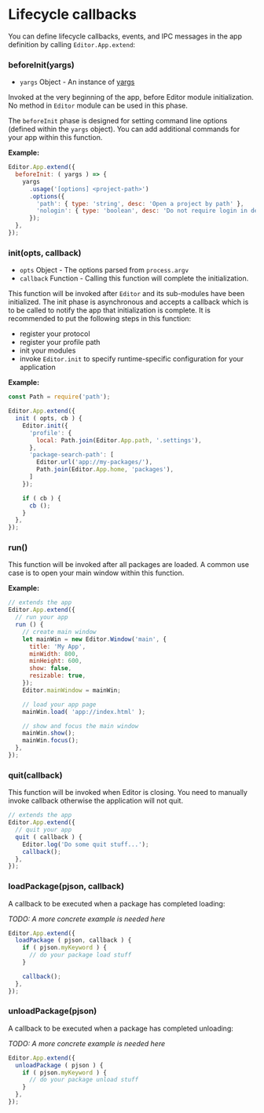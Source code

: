 # Lifecycle callbacks

You can define lifecycle callbacks, events, and IPC messages in the app definition by calling `Editor.App.extend`:

### beforeInit(yargs)

 - `yargs` Object - An instance of [yargs](https://github.com/yargs/yargs)

Invoked at the very beginning of the app, before Editor module initialization. No method in `Editor` module can be used in this phase.

The `beforeInit` phase is designed for setting command line options (defined within the `yargs` object). You can add additional commands for your app within this function.

**Example:**

```javascript
Editor.App.extend({
  beforeInit: ( yargs ) => {
    yargs
      .usage('[options] <project-path>')
      .options({
        'path': { type: 'string', desc: 'Open a project by path' },
        'nologin': { type: 'boolean', desc: 'Do not require login in dev mode' },
      });
  },
});
```

### init(opts, callback)

 - `opts` Object - The options parsed from `process.argv`
 - `callback` Function - Calling this function will complete the initialization.

This function will be invoked after `Editor` and its sub-modules have been initialized. The init phase is asynchronous and accepts a callback which is to be called to notify the app that initialization is complete. It is recommended to put the following steps in this function:

 - register your protocol
 - register your profile path
 - init your modules
 - invoke `Editor.init` to specify runtime-specific configuration for your application

**Example:**

```javascript
const Path = require('path');

Editor.App.extend({
  init ( opts, cb ) {
    Editor.init({
      'profile': {
        local: Path.join(Editor.App.path, '.settings'),
      },
      'package-search-path': [
        Editor.url('app://my-packages/'),
        Path.join(Editor.App.home, 'packages'),
      ]
    });

    if ( cb ) {
      cb ();
    }
  },
});
```

### run()

This function will be invoked after all packages are loaded. A common use case is to open your main window within this function.

**Example:**

```javascript
// extends the app
Editor.App.extend({
  // run your app
  run () {
    // create main window
    let mainWin = new Editor.Window('main', {
      title: 'My App',
      minWidth: 800,
      minHeight: 600,
      show: false,
      resizable: true,
    });
    Editor.mainWindow = mainWin;

    // load your app page
    mainWin.load( 'app://index.html' );

    // show and focus the main window
    mainWin.show();
    mainWin.focus();
  },
});
```

### quit(callback)

This function will be invoked when Editor is closing. You need to manually invoke callback otherwise
the application will not quit.

```javascript
// extends the app
Editor.App.extend({
  // quit your app
  quit ( callback ) {
    Editor.log('Do some quit stuff...');
    callback();
  },
});
```

### loadPackage(pjson, callback)

A callback to be executed when a package has completed loading:

*TODO: A more concrete example is needed here*

```javascript
Editor.App.extend({
  loadPackage ( pjson, callback ) {
    if ( pjson.myKeyword ) {
      // do your package load stuff
    }

    callback();
  },
});
```

### unloadPackage(pjson)

A callback to be executed when a package has completed unloading:

*TODO: A more concrete example is needed here*

```javascript
Editor.App.extend({
  unloadPackage ( pjson ) {
    if ( pjson.myKeyword ) {
      // do your package unload stuff
    }
  },
});
```
